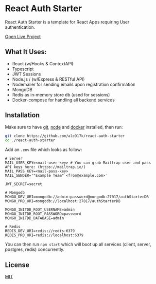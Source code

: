 # React Auth Starter

React Auth Starter is a template for React Apps requiring User authentication.

[Open Live Project](http://18.134.182.82)

## What It Uses:

- React (w/Hooks & ContextAPI)
- Typescript
- JWT Sessions
- Node.js / (w/Express & RESTful API)
- Nodemailer for sending emails upon registration confirmation
- MongoDB
- Redis as in-memory store db (used for sessions)
- Docker-compose for handling all backend services

## Installation

Make sure to have [git](https://git-scm.com/downloads), [node](https://nodejs.org/en/) and [docker](https://www.docker.com/products/docker-desktop) installed, then run:

```bash
git clone https://github.com/ale917k/react-auth-starter
cd ./react-auth-starter
```

Add an `.env` file which looks as follow:

```
# Server
MAIL_USER_KEY=<mail-user-key> # You can grab Mailtrap user and pass API keys here: (https://mailtrap.io/)
MAIL_PASS_KEY=<mail-pass-key>
MAIL_SENDER='"Example Team" <from@example.com>'

JWT_SECRET=secret

# Mongodb
MONGO_DEV_URI=mongodb://admin:password@mongodb:27017/authStarterDB
MONGO_PRD_URI=mongodb://localhost:27017/authStarterDB

MONGO_INITDB_ROOT_USERNAME=admin
MONGO_INITDB_ROOT_PASSWORD=password
MONGO_INITDB_DATABASE=admin

# Redis
REDIS_DEV_URI=redis://redis:6379
REDIS_PRD_URI=redis://localhost:6379
```

You can then run `npm start` which will boot up all services (client, server, postgres, redis) concurrently.

## License

[MIT](https://choosealicense.com/licenses/mit/)
